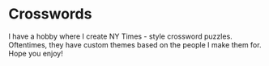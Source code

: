 # Crosswords

I have a hobby where I create NY Times - style crossword
puzzles. Oftentimes, they have custom themes based on
the people I make them for. Hope you enjoy!

